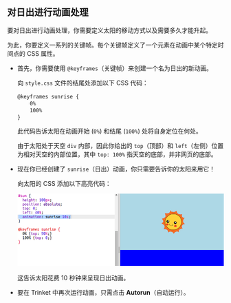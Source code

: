 ## 对日出进行动画处理

要对日出进行动画处理，你需要定义太阳的移动方式以及需要多久才能升起。

为此，你要定义一系列的关键帧。每个关键帧定义了一个元素在动画中某个特定时间点的 CSS 属性。 



+ 首先，你需要使用 `@keyframes`（关键帧）来创建一个名为日出的新动画。 

    向 `style.css` 文件的结尾处添加以下 CSS 代码：

    ```
    @keyframes sunrise {
        0%
        100%
    }
    ```

    此代码告诉太阳在动画开始 (`0%`) 和结尾 (`100%`) 处将自身定位在何处。

    由于太阳处于天空 `div` 内部，因此你给出的 `top`（顶部）和 `left`（左侧）位置为相对天空的内部位置，其中 `top: 100%` 指天空的底部，并非网页的底部。


+ 现在你已经创建了 `sunrise`（日出）动画，你只需要告诉你的太阳来用它！ 

    向太阳的 CSS 添加以下高亮代码：

    ![screenshot](images/sunrise-sunrise.png)

    这告诉太阳花费 10 秒钟来呈现日出动画。

+ 要在 Trinket 中再次运行动画，只需点击 **Autorun**（自动运行）。 



